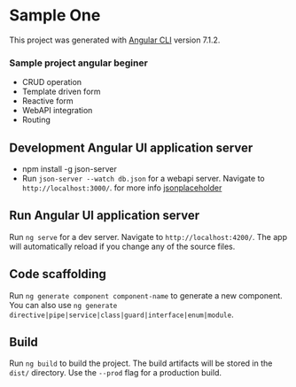 # Sample One 

This project was generated with [Angular CLI](https://github.com/angular/angular-cli) version 7.1.2. 

### Sample project angular beginer 
- CRUD operation
- Template driven form
- Reactive form
- WebAPI integration
- Routing

## Development Angular UI application server
- npm install -g json-server
- Run `json-server --watch db.json` for a webapi server. Navigate to `http://localhost:3000/`. for more info [jsonplaceholder](https://jsonplaceholder.typicode.com/)

## Run Angular UI application server

Run `ng serve` for a dev server. Navigate to `http://localhost:4200/`. The app will automatically reload if you change any of the source files.


## Code scaffolding

Run `ng generate component component-name` to generate a new component. You can also use `ng generate directive|pipe|service|class|guard|interface|enum|module`.

## Build

Run `ng build` to build the project. The build artifacts will be stored in the `dist/` directory. Use the `--prod` flag for a production build.
